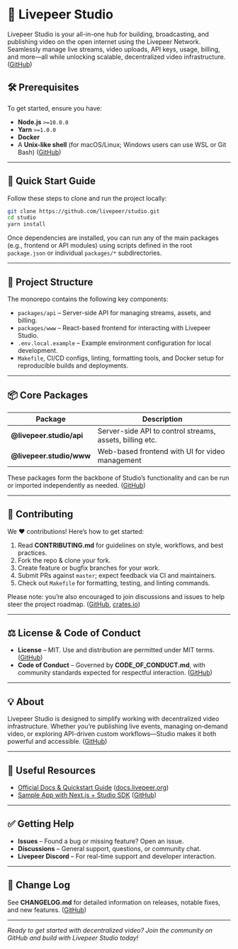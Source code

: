 # 🔴 Livepeer Studio

Livepeer Studio is your all-in-one hub for building, broadcasting, and publishing video on the open internet using the Livepeer Network. Seamlessly manage live streams, video uploads, API keys, usage, billing, and more—all while unlocking scalable, decentralized video infrastructure. ([GitHub][1])


## 🛠️ Prerequisites

To get started, ensure you have:

* **Node.js** `>=10.0.0`
* **Yarn** `>=1.0.0`
* **Docker**
* A **Unix-like shell** (for macOS/Linux; Windows users can use WSL or Git Bash) ([GitHub][1])

---

## 🚀 Quick Start Guide

Follow these steps to clone and run the project locally:

```bash
git clone https://github.com/livepeer/studio.git
cd studio
yarn install
```

Once dependencies are installed, you can run any of the main packages (e.g., frontend or API modules) using scripts defined in the root `package.json` or individual `packages/*` subdirectories.

---

## 🧩 Project Structure

The monorepo contains the following key components:

* `packages/api` – Server-side API for managing streams, assets, and billing.
* `packages/www` – React-based frontend for interacting with Livepeer Studio.
* `.env.local.example` – Example environment configuration for local development.
* `Makefile`, CI/CD configs, linting, formatting tools, and Docker setup for reproducible builds and deployments.

---

## 📦 Core Packages

| Package                  | Description                                              |
| ------------------------ | -------------------------------------------------------- |
| **@livepeer.studio/api** | Server-side API to control streams, assets, billing etc. |
| **@livepeer.studio/www** | Web-based frontend with UI for video management          |

These packages form the backbone of Studio’s functionality and can be run or imported independently as needed. ([GitHub][1])

---

## 🤝 Contributing

We ❤️ contributions! Here’s how to get started:

1. Read **CONTRIBUTING.md** for guidelines on style, workflows, and best practices.
2. Fork the repo & clone your fork.
3. Create feature or bugfix branches for your work.
4. Submit PRs against `master`; expect feedback via CI and maintainers.
5. Check out `Makefile` for formatting, testing, and linting commands.

Please note: you’re also encouraged to join discussions and issues to help steer the project roadmap. ([GitHub][1], [crates.io][2])

---

## ⚖️ License & Code of Conduct

* **License** – MIT. Use and distribution are permitted under MIT terms. ([GitHub][1])
* **Code of Conduct** – Governed by **CODE\_OF\_CONDUCT.md**, with community standards expected for respectful interaction. ([GitHub][1])

---

## 💡 About

Livepeer Studio is designed to simplify working with decentralized video infrastructure. Whether you’re publishing live events, managing on‑demand video, or exploring API-driven custom workflows—Studio makes it both powerful and accessible. ([GitHub][1])

---

## 🧰 Useful Resources

* [Official Docs & Quickstart Guide](https://docs.livepeer.org) ([docs.livepeer.org][3])
* [Sample App with Next.js + Studio SDK](https://github.com/livepeer/studio-sample-app) ([GitHub][4])

---

## ✅ Getting Help

* **Issues** – Found a bug or missing feature? Open an issue.
* **Discussions** – General support, questions, or community chat.
* **Livepeer Discord** – For real-time support and developer interaction.

---

## 🔄 Change Log

See **CHANGELOG.md** for detailed information on releases, notable fixes, and new features. ([GitHub][1])

---

*Ready to get started with decentralized video? Join the community on GitHub and build with Livepeer Studio today!*

[1]: https://github.com/livepeer/studio?utm_source=chatgpt.com "livepeer/studio - GitHub"
[2]: https://crates.io/crates/livepeer-rs?utm_source=chatgpt.com "livepeer-rs - crates.io: Rust Package Registry"
[3]: https://docs.livepeer.org/?utm_source=chatgpt.com "Livepeer Docs: Introduction"
[4]: https://github.com/livepeer/studio-sample-app?utm_source=chatgpt.com "livepeer/studio-sample-app - GitHub"
